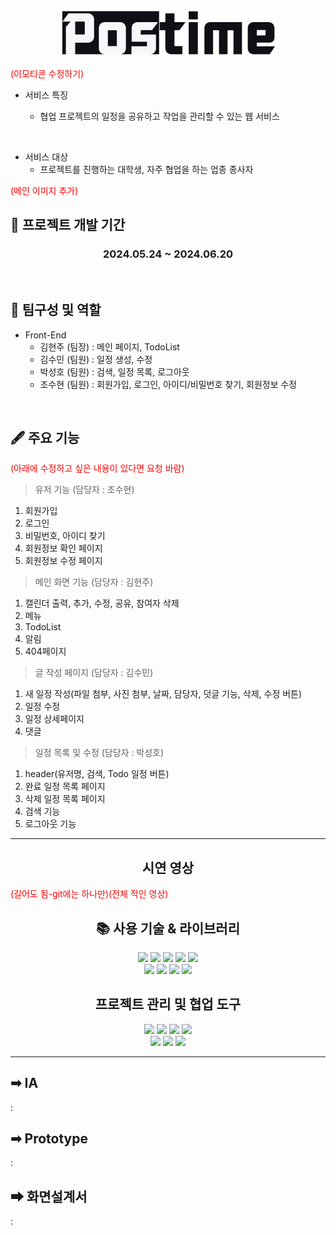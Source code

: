 <div align=center> <img src="src/image/login-logo.png" /> </div>

<br>
<div style="color:red">(이모티콘 수정하기)</div>

- 서비스 특징

  - 협업 프로젝트의 일정을 공유하고 작업을 관리할 수 있는 웹 서비스

<br>

- 서비스 대상
  - 프로젝트를 진행하는 대학생, 자주 협업을 하는 업종 종사자

<div style="color:red">(메인 이미지 추가)</div>

## 📆 프로젝트 개발 기간

<h3 align=center> 2024.05.24 ~ 2024.06.20 </h3>
<br/>

## 🤼 팀구성 및 역할

- Front-End
  - 김현주 (팀장) : 메인 페이지, TodoList
  - 김수민 (팀원) : 일정 생성, 수정
  - 박성호 (팀원) : 검색, 일정 목록, 로그아웃
  - 조수현 (팀원) : 회원가입, 로그인, 아이디/비밀번호 찾기, 회원정보 수정
<br/>

## 🖋 주요 기능

<div style="color:red">(아래에 수정하고 싶은 내용이 있다면 요청 바람)</div>

> 유저 기능 (담당자 : 조수현)

1. 회원가입
2. 로그인
3. 비밀번호, 아이디 찾기
4. 회원정보 확인 페이지
5. 회원정보 수정 페이지

> 메인 화면 기능 (담당자 : 김현주)

1. 캘린더 출력, 추가, 수정, 공유, 참여자 삭제
2. 메뉴
3. TodoList
4. 알림
5. 404페이지

> 글 작성 페이지 (담당자 : 김수민)

1. 새 일정 작성(파일 첨부, 사진 첨부, 날짜, 담당자, 덧글 기능, 삭제, 수정 버튼)
2. 일정 수정
3. 일정 상세페이지
4. 댓글

> 일정 목록 및 수정 (담당자 : 박성호)

1. header(유저명, 검색, Todo 일정 버튼)
2. 완료 일정 목록 페이지
3. 삭제 일정 목록 페이지
4. 검색 기능
5. 로그아웃 기능

---

## <div align=center> 시연 영상 </div>

<div style="color:red">(길어도 됨-git에는 하나만)(전체 적인 영상)</div>

## <div align=center> 📚 사용 기술 & 라이브러리 </div>

 <div align=center> 
<img src="https://img.shields.io/badge/html5-E34F26?style=for-the-badge&logo=html5&logoColor=white">
<img src="https://img.shields.io/badge/css-1572B6?style=for-the-badge&logo=css3&logoColor=white">
<img src="https://img.shields.io/badge/javascript-F7DF1E?style=for-the-badge&logo=javascript&logoColor=black"> 
<img src="https://img.shields.io/badge/react-61DAFB?style=for-the-badge&logo=react&logoColor=black">
<img src="https://img.shields.io/badge/axios-5A29E4?style=for-the-badge&logo=axios&logoColor=white">
<br/>
<img src="https://img.shields.io/badge/prettier-F7B93E?style=for-the-badge&logo=Prettier&logoColor=white">
<img src="https://img.shields.io/badge/resetCss-black?style=for-the-badge&logo=resetCss&logoColor=white">
<img src="https://img.shields.io/badge/emotion-black?style=for-the-badge&logo=emotion&logoColor=white">
<img src="https://img.shields.io/badge/Moment-black?style=for-the-badge&logo=Moment&logoColor=white">
 </div>

## <div align=center> 프로젝트 관리 및 협업 도구 </div>

 <div align=center> 
<img src="https://img.shields.io/badge/github-181717?style=for-the-badge&logo=github&logoColor=white">
<img src="https://img.shields.io/badge/git-F05032?style=for-the-badge&logo=git&logoColor=white">
<img src="https://img.shields.io/badge/-Swagger-%23Clojure?style=for-the-badge&logo=swagger&logoColor=white">
<img src="https://img.shields.io/badge/Notion-000000?style=for-the-badge&logo=notion&logoColor=white">
   <br/>
<img src="https://img.shields.io/badge/figma-%23F24E1E?style=for-the-badge&logo=figma&logoColor=white">
<img src="https://img.shields.io/static/v1?style=for-the-badge&message=Postman&color=FF6C37&logo=Postman&logoColor=FFFFFF&label=">
<img src="https://img.shields.io/badge/Slack-4A154B.svg?&style=for-the-badge&logo=Slack&logoColor=white">
 </div>

---

<h2> ➡ IA</h2>
 : <https://www.figma.com/design/oqfvZdsN9zzvYtEOq9om0Z/POSTIME_IA-(View)?node-id=2107-140&t=2ddoYBgzq8knQ8YV-1>

<h2> ➡ Prototype</h2>
 : <https://www.figma.com/design/kWrvzfThPI76oFtk7N3zaV/POSTIME(View)?node-id=2250-12238&t=c2QlNc9JpttuqJJ9-1>

<h2> ➡ 화면설계서</h2>
 : <https://www.figma.com/design/kWrvzfThPI76oFtk7N3zaV/POSTIME(View)?node-id=4-9&t=c2QlNc9JpttuqJJ9-1>
